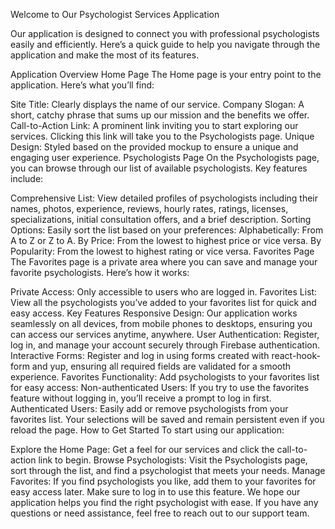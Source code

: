 Welcome to Our Psychologist Services Application

Our application is designed to connect you with professional psychologists easily and efficiently. Here’s a quick guide to help you navigate through the application and make the most of its features.

Application Overview
Home Page
The Home page is your entry point to the application. Here’s what you’ll find:

Site Title: Clearly displays the name of our service.
Company Slogan: A short, catchy phrase that sums up our mission and the benefits we offer.
Call-to-Action Link: A prominent link inviting you to start exploring our services. Clicking this link will take you to the Psychologists page.
Unique Design: Styled based on the provided mockup to ensure a unique and engaging user experience.
Psychologists Page
On the Psychologists page, you can browse through our list of available psychologists. Key features include:

Comprehensive List: View detailed profiles of psychologists including their names, photos, experience, reviews, hourly rates, ratings, licenses, specializations, initial consultation offers, and a brief description.
Sorting Options: Easily sort the list based on your preferences:
Alphabetically: From A to Z or Z to A.
By Price: From the lowest to highest price or vice versa.
By Popularity: From the lowest to highest rating or vice versa.
Favorites Page
The Favorites page is a private area where you can save and manage your favorite psychologists. Here’s how it works:

Private Access: Only accessible to users who are logged in.
Favorites List: View all the psychologists you’ve added to your favorites list for quick and easy access.
Key Features
Responsive Design: Our application works seamlessly on all devices, from mobile phones to desktops, ensuring you can access our services anytime, anywhere.
User Authentication: Register, log in, and manage your account securely through Firebase authentication.
Interactive Forms: Register and log in using forms created with react-hook-form and yup, ensuring all required fields are validated for a smooth experience.
Favorites Functionality: Add psychologists to your favorites list for easy access:
Non-authenticated Users: If you try to use the favorites feature without logging in, you’ll receive a prompt to log in first.
Authenticated Users: Easily add or remove psychologists from your favorites list. Your selections will be saved and remain persistent even if you reload the page.
How to Get Started
To start using our application:

Explore the Home Page: Get a feel for our services and click the call-to-action link to begin.
Browse Psychologists: Visit the Psychologists page, sort through the list, and find a psychologist that meets your needs.
Manage Favorites: If you find psychologists you like, add them to your favorites for easy access later. Make sure to log in to use this feature.
We hope our application helps you find the right psychologist with ease. If you have any questions or need assistance, feel free to reach out to our support team.
